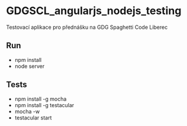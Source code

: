 GDGSCL_angularjs_nodejs_testing
===============================
Testovací aplikace pro přednášku na GDG Spaghetti Code Liberec

## Run

* npm install
* node server

## Tests
* npm install -g mocha
* npm install -g testacular
* mocha -w
* testacular start
